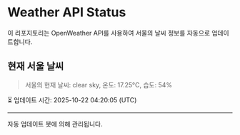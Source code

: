 
# Weather API Status

이 리포지토리는 OpenWeather API를 사용하여 서울의 날씨 정보를 자동으로 업데이트합니다.

## 현재 서울 날씨
> 서울의 현재 날씨: clear sky, 온도: 17.25°C, 습도: 54%

⏳ 업데이트 시간: 2025-10-22 04:20:05 (UTC)

---
자동 업데이트 봇에 의해 관리됩니다.
